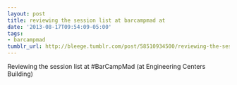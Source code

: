 ```yaml
---
layout: post
title: reviewing the session list at barcampmad at
date: '2013-08-17T09:54:09-05:00'
tags:
- barcampmad
tumblr_url: http://bleege.tumblr.com/post/58510934500/reviewing-the-session-list-at-barcampmad-at
---
```

Reviewing the session list at #BarCampMad (at Engineering Centers Building)
